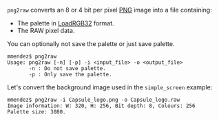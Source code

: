 ```png2raw``` converts an 8 or 4 bit per pixel [PNG](https://en.wikipedia.org/wiki/Portable_Network_Graphics) image into a file containing:

* The palette in [LoadRGB32](http://amigadev.elowar.com/read/ADCD_2.1/Includes_and_Autodocs_3._guide/node02FB.html) format.
* The RAW pixel data.

You can optionally not save the palette or just save palette.

```
mmendez$ png2raw 
Usage: png2raw [-n] [-p] -i <input_file> -o <output_file>
       -n : Do not save palette.
       -p : Only save the palette.
```

Let's convert the background image used in the ```simple_screen``` example:

```
mmendez$ png2raw -i Capsule_logo.png -o Capsule_logo.raw
Image information: W: 320, H: 256, Bit depth: 8, Colours: 256
Palette size: 3080.
```
